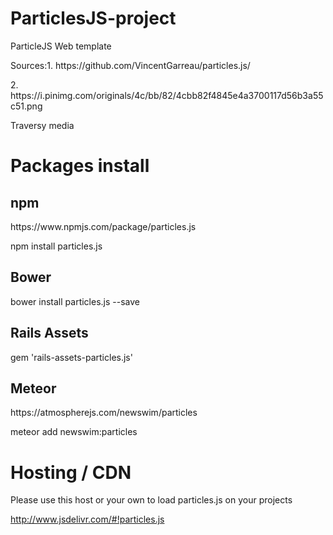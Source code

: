 # ParticlesJS-project
ParticleJS Web template
<p>Sources:1. https://github.com/VincentGarreau/particles.js/</p>
<p>2. https://i.pinimg.com/originals/4c/bb/82/4cbb82f4845e4a3700117d56b3a55c51.png</p>
<p>Traversy media<a href="https://www.youtube.com/channel/UC29ju8bIPH5as8OGnQzwJyA"></a></p>
<h1>Packages install</h1>
<h2>npm</h2>
https://www.npmjs.com/package/particles.js

npm install particles.js
<h2>Bower</h2>
bower install particles.js --save
<h2>Rails Assets</h2>
gem 'rails-assets-particles.js'
<h2>Meteor</h2>
https://atmospherejs.com/newswim/particles

meteor add newswim:particles
<h1>Hosting / CDN</h1>
Please use this host or your own to load particles.js on your projects

http://www.jsdelivr.com/#!particles.js
